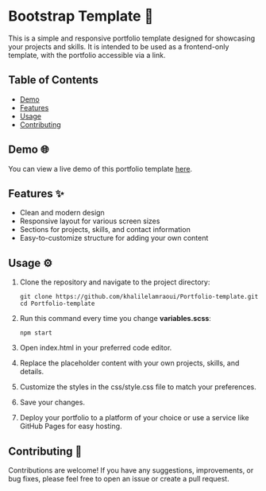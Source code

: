 # Bootstrap Template 🚀

This is a simple and responsive portfolio template designed for showcasing your projects and skills. It is intended to be used as a frontend-only template, with the portfolio accessible via a link.

## Table of Contents

- [Demo](#demo)
- [Features](#features)
- [Usage](#usage)
- [Contributing](#contributing)
<!-- - [Customization](#customization) -->
<!-- - [License](#license) -->

## Demo 🌐

You can view a live demo of this portfolio template [here](#insert-your-live-demo-link-here).

## Features ✨

- Clean and modern design
- Responsive layout for various screen sizes
- Sections for projects, skills, and contact information
- Easy-to-customize structure for adding your own content

## Usage ⚙️

1. Clone the repository and navigate to the project directory:

   ```
   git clone https://github.com/khalilelamraoui/Portfolio-template.git
   cd Portfolio-template
   ```
2. Run this command every time you change **variables.scss**:
   
   ```
   npm start
   ```
   
3. Open index.html in your preferred code editor.

4. Replace the placeholder content with your own projects, skills, and details.

5. Customize the styles in the css/style.css file to match your preferences.

6. Save your changes.

7. Deploy your portfolio to a platform of your choice or use a service like GitHub Pages for easy hosting.

## Contributing 🤝

Contributions are welcome! If you have any suggestions, improvements, or bug fixes, please feel free to open an issue or create a pull request.

<!--
## License
This project is licensed under the [MIT License](LICENSE). See the [LICENSE](LICENSE) file for details.
-->
